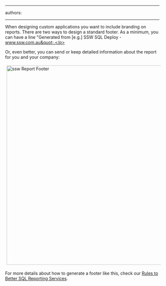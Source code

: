 

---
authors:

---




<span class='intro'> <p>When designing custom applications you want to include branding on reports. 
                    There are two ways to design a standard footer. As a minimum, you can have a 
                    line &quot;Generated from [e.g.] SSW SQL Deploy - www.ssw.com.au&quot;.</p> </span>

<p>Or, even better, you can send or keep detailed information about the report for you and your company&#58;</p><dl class="image"><dt> 
      <img src="http&#58;//www.ssw.com.au/ssw/Standards/Rules/Images/BetterInterface_ReportFooter.jpg" alt="ssw Report Footer" style="margin&#58;5px;width&#58;650px;" />
   </dt></dl><p class="productBox"> For more details about how to generate a footer like this, check our 
   <a href="http&#58;//www.ssw.com.au/ssw/Standards/Rules/RulesToBetterSQLReportingServices.aspx#UsefulFooter">Rules to Better SQL Reporting Services</a>. </p>


